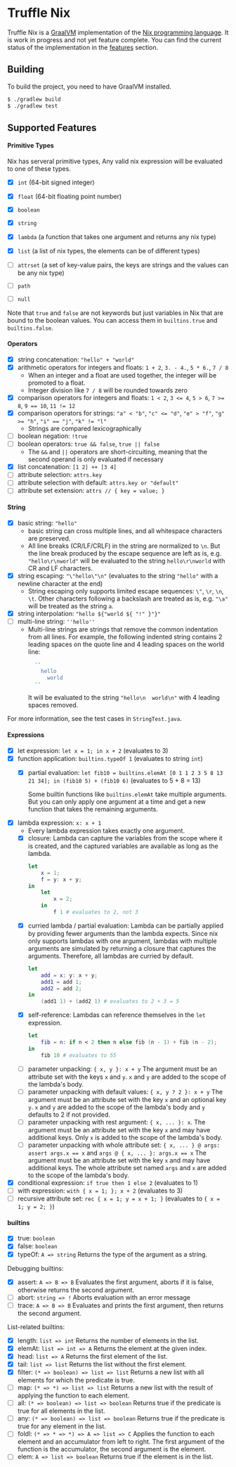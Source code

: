 # Truffle Nix

Truffle Nix is a [GraalVM](http://graalvm.org/) implementation of the [Nix programming language](https://nix.dev/manual/nix/2.18/language/).
It is work in progress and not yet feature complete.
You can find the current status of the implementation in the [features](#supported-features) section.

## Building

To build the project, you need to have GraalVM installed.

```bash
$ ./gradlew build
$ ./gradlew test
```

## Supported Features

#### Primitive Types

Nix has serveral primitive types, Any valid nix expression will be evaluated to one of these types.
- [x] `int` (64-bit signed integer)
- [x] `float` (64-bit floating point number)
- [x] `boolean`
- [x] `string`
- [x] `lambda` (a function that takes one argument and returns any nix type)
- [x] `list` (a list of nix types, the elements can be of different types)
- [ ] `attrset` (a set of key-value pairs, the keys are strings and the values can be any nix type)
- [ ] `path`
- [ ] `null`


Note that `true` and `false` are not keywords but just variables in Nix that are bound to the boolean values. You can access them in `builtins.true` and `builtins.false`.

#### Operators

- [x] string concatenation: `"hello" + "world"`
- [x] arithmetic operators for integers and floats: `1 + 2`, `3. - 4.`, `5 * 6.`, `7 / 8`
    - When an integer and a float are used together, the integer will be promoted to a float.
    - Integer division like `7 / 8` will be rounded towards zero
- [x] comparison operators for integers and floats: `1 < 2`, `3 <= 4`, `5 > 6`, `7 >= 8`, `9 == 10`, `11 != 12`
- [x] comparison operators for strings: `"a" < "b"`, `"c" <= "d"`, `"e" > "f"`, `"g" >= "h"`, `"i" == "j"`, `"k" != "l"`
    - Strings are compared lexicographically
- [ ] boolean negation: `!true`
- [ ] boolean operators: `true && false`, `true || false`
    - The `&&` and `||` operators are short-circuiting, meaning that the second operand is only evaluated if necessary
- [x] list concatenation: `[1 2] ++ [3 4]`
- [ ] attribute selection: `attrs.key`
- [ ] attribute selection with default: `attrs.key or "default"`
- [ ] attribute set extension: `attrs // { key = value; }`

#### String

- [x] basic string: `"hello"`
    - basic string can cross multiple lines, and all whitespace characters are preserved.
    - All line breaks (CR/LF/CRLF) in the string are normalized to `\n`. But the line break produced by the escape sequence are left as is, e.g. `"hello\r\nworld"` will be evaluated to the string `hello\r\nworld` with CR and LF characters.
- [x] string escaping: `"\"hello\"\n"` (evaluates to the string `"hello"` with a newline character at the end)
    - String escaping only supports limited escape sequences: `\"`, `\r`, `\n`, `\t`. Other characters following a backslash are treated as is, e.g. `"\a"` will be treated as the string `a`.
- [x] string interpolation: `"hello ${"world ${ "!" }"}"`
- [ ] multi-line string: `''hello''`
    - Multi-line strings are strings that remove the common indentation from all lines.
        For example, the following indented string contains 2 leading spaces on the quote line and 4 leading spaces on the world line:
        ```nix
          ''
            hello
              world
          ''
        ```
        It will be evaluated to the string `"hello\n  world\n"` with 4 leading spaces removed.

For more information, see the test cases in `StringTest.java`.

#### Expressions

- [x] let expression: `let x = 1; in x + 2` (evaluates to 3)
- [x] function application: `builtins.typeOf 1` (evaluates to string `int`)
    - [x] partial evaluation: `let fib10 = builtins.elemAt [0 1 1 2 3 5 8 13 21 34]; in (fib10 5) + (fib10 6)` (evaluates to 5 + 8 = 13)

        Some builtin functions like `builtins.elemAt` take multiple arguments.
        But you can only apply one argument at a time and get a new function that takes the remaining arguments.
- [x] lambda expression: `x: x + 1`
    - Every lambda expression takes exactly one argument.
    - [x] closure: Lambda can capture the variables from the scope where it is created, and the captured variables are available as long as the lambda.
        ```nix
        let
            x = 1;
            f = y: x + y;
        in
            let
                x = 2;
            in
                f 1 # evaluates to 2, not 3
        ```
    - [x] curried lambda / partial evaluation: Lambda can be partially applied by providing fewer arguments than the lambda expects. Since nix only supports lambdas with one argument, lambdas with multiple arguments are simulated by returning a closure that captures the arguments. Therefore, all lambdas are curried by default.
        ```nix
        let
            add = x: y: x + y;
            add1 = add 1;
            add2 = add 2;
        in
            (add1 1) + (add2 1) # evaluates to 2 + 3 = 5
        ```
    - [x] self-reference: Lambdas can reference themselves in the `let` expression.
        ```nix
        let
            fib = n: if n < 2 then n else fib (n - 1) + fib (n - 2);
        in
            fib 10 # evaluates to 55
        ```
    - [ ] parameter unpacking: `{ x, y }: x + y`
        The argument must be an attribute set with the keys `x` and `y`. `x` and `y` are added to the scope of the lambda's body.
    - [ ] parameter unpacking with default values: `{ x, y ? 2 }: x + y`
        The argument must be an attribute set with the key `x` and an optional key `y`. `x` and `y` are added to the scope of the lambda's body and `y` defaults to 2 if not provided.
    - [ ] parameter unpacking with rest argument: `{ x, ... }: x`.
        The argument must be an attribute set with the key `x` and may have additional keys. Only `x` is added to the scope of the lambda's body.
    - [ ] parameter unpacking with whole attribute set: `{ x, ... } @ args: assert args.x == x` and `args @ { x, ... }: args.x == x`
        The argument must be an attribute set with the key `x` and may have additional keys. The whole attribute set named `args` and `x` are added to the scope of the lambda's body.
- [x] conditional expression: `if true then 1 else 2` (evaluates to 1)
- [ ] with expression: `with { x = 1; }; x + 2` (evaluates to 3)
- [ ] recursive attribute set: `rec { x = 1; y = x + 1; }` (evaluates to `{ x = 1; y = 2; }`)

#### builtins

- [x] true: `boolean`
- [x] false: `boolean`
- [x] typeOf: `A => string`
    Returns the type of the argument as a string.

Debugging builtins:
- [x] assert: `A => B => B`
    Evaluates the first argument, aborts if it is false, otherwise returns the second argument.
- [ ] abort: `string => !`
    Aborts evaluation with an error message
- [ ] trace: `A => B => B`
    Evaluates and prints the first argument, then returns the second argument.

List-related builtins:
- [x] length: `list => int`
    Returns the number of elements in the list.
- [x] elemAt: `list => int => A`
    Returns the element at the given index.
- [x] head: `list => A`
    Returns the first element of the list.
- [x] tail: `list => list`
    Returns the list without the first element.
- [x] filter: `(* => boolean) => list => list`
    Returns a new list with all elements for which the predicate is true.
- [ ] map: `(* => *) => list => list`
    Returns a new list with the result of applying the function to each element.
- [ ] all: `(* => boolean) => list => boolean`
    Returns true if the predicate is true for all elements in the list.
- [ ] any: `(* => boolean) => list => boolean`
    Returns true if the predicate is true for any element in the list.
- [ ] foldl: `(* => * => *) => A => list => C`
    Applies the function to each element and an accumulator from left to right.
    The first argument of the function is the accumulator, the second argument is the element.
- [ ] elem: `A => list => boolean`
    Returns true if the element is in the list.